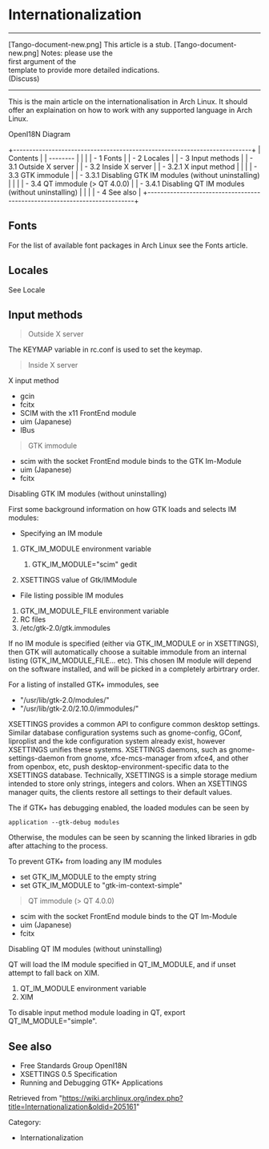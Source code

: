 Internationalization
====================

  ------------------------ ------------------------ ------------------------
  [Tango-document-new.png] This article is a stub.  [Tango-document-new.png]
                           Notes: please use the    
                           first argument of the    
                           template to provide more 
                           detailed indications.    
                           (Discuss)                
  ------------------------ ------------------------ ------------------------

This is the main article on the internationalisation in Arch Linux. It
should offer an explaination on how to work with any supported language
in Arch Linux.

OpenI18N Diagram

+--------------------------------------------------------------------------+
| Contents                                                                 |
| --------                                                                 |
|                                                                          |
| -   1 Fonts                                                              |
| -   2 Locales                                                            |
| -   3 Input methods                                                      |
|     -   3.1 Outside X server                                             |
|     -   3.2 Inside X server                                              |
|         -   3.2.1 X input method                                         |
|                                                                          |
|     -   3.3 GTK immodule                                                 |
|         -   3.3.1 Disabling GTK IM modules (without uninstalling)        |
|                                                                          |
|     -   3.4 QT immodule (> QT 4.0.0)                                     |
|         -   3.4.1 Disabling QT IM modules (without uninstalling)         |
|                                                                          |
| -   4 See also                                                           |
+--------------------------------------------------------------------------+

Fonts
-----

For the list of available font packages in Arch Linux see the Fonts
article.

Locales
-------

See Locale

Input methods
-------------

> Outside X server

The KEYMAP variable in rc.conf is used to set the keymap.

> Inside X server

X input method

-   gcin
-   fcitx
-   SCIM with the x11 FrontEnd module
-   uim (Japanese)
-   IBus

> GTK immodule

-   scim with the socket FrontEnd module binds to the GTK Im-Module
-   uim (Japanese)
-   fcitx

Disabling GTK IM modules (without uninstalling)

First some background information on how GTK loads and selects IM
modules:

-   Specifying an IM module

1.  GTK_IM_MODULE environment variable
    1.  GTK_IM_MODULE="scim" gedit

2.  XSETTINGS value of Gtk/IMModule

-   File listing possible IM modules

1.  GTK_IM_MODULE_FILE environment variable
2.  RC files
3.  /etc/gtk-2.0/gtk.immodules

If no IM module is specified (either via GTK_IM_MODULE or in XSETTINGS),
then GTK will automatically choose a suitable immodule from an internal
listing (GTK_IM_MODULE_FILE... etc). This chosen IM module will depend
on the software installed, and will be picked in a completely arbirtrary
order.

For a listing of installed GTK+ immodules, see

-   "/usr/lib/gtk-2.0/modules/"
-   "/usr/lib/gtk-2.0/2.10.0/immodules/"

XSETTINGS provides a common API to configure common desktop settings.
Similar database configuration systems such as gnome-config, GConf,
liproplist and the kde configuration system already exist, however
XSETTINGS unifies these systems. XSETTINGS daemons, such as
gnome-settings-daemon from gnome, xfce-mcs-manager from xfce4, and other
from openbox, etc, push desktop-environment-specific data to the
XSETTINGS database. Technically, XSETTINGS is a simple storage medium
intended to store only strings, integers and colors. When an XSETTINGS
manager quits, the clients restore all settings to their default values.

The if GTK+ has debugging enabled, the loaded modules can be seen by

    application --gtk-debug modules

Otherwise, the modules can be seen by scanning the linked libraries in
gdb after attaching to the process.

To prevent GTK+ from loading any IM modules

-   set GTK_IM_MODULE to the empty string
-   set GTK_IM_MODULE to "gtk-im-context-simple"

> QT immodule (> QT 4.0.0)

-   scim with the socket FrontEnd module binds to the QT Im-Module
-   uim (Japanese)
-   fcitx

Disabling QT IM modules (without uninstalling)

QT will load the IM module specified in QT_IM_MODULE, and if unset
attempt to fall back on XIM.

1.  QT_IM_MODULE environment variable
2.  XIM

To disable input method module loading in QT, export
QT_IM_MODULE="simple".

See also
--------

-   Free Standards Group OpenI18N
-   XSETTINGS 0.5 Specification
-   Running and Debugging GTK+ Applications

Retrieved from
"https://wiki.archlinux.org/index.php?title=Internationalization&oldid=205161"

Category:

-   Internationalization
